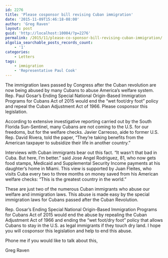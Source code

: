 ```yaml
---
id: 2276
title: 'Please cosponsor bill revising Cuban immigration'
date: '2015-11-09T15:46:18-08:00'
author: 'Greg Raven'
layout: post
guid: 'http://localhost:10004/?p=2276'
permalink: /2015/11/please-co-sponsor-bill-revising-cuban-immigration/
algolia_searchable_posts_records_count:
    - '1'
categories:
    - Letters
tags:
    - immigration
    - 'Representative Paul Cook'
---
```


The immigration laws passed by Congress after the Cuban revolution are now being abused by many Cubans to abuse America’s welfare system. Rep. Paul Gosar’s Ending Special National Origin-Based Immigration Programs for Cubans Act of 2015 would end the “wet foot/dry foot” policy and repeal the Cuban Adjustment Act of 1966. Please cosponsor this legislation.

According to extensive investigative reporting carried out by the South Florida Sun-Sentinel, many Cubans are not coming to the U.S. for our freedoms, but for the welfare checks. Javier Carreoso, aide to former U.S. Rep. David Rivera, told the paper, “They’re taking benefits from the American taxpayer to subsidize their life in another country.”

Interviews with Cuban immigrants bear out this fact. “It wasn’t that bad in Cuba. But here, I’m better.” said Jose Angel Rodriguez, 81, who now gets food stamps, Medicaid and Supplemental Security Income payments at his daughter’s home in Miami. This view is supported by Juan Fleites, who visits Cuba every two to three months on money saved from his American welfare checks: “This is the greatest country in the world.”

These are just two of the numerous Cuban immigrants who abuse our welfare and immigration laws. This abuse is made easy by the special immigration laws for Cubans passed after the Cuban Revolution.

Rep. Gosar’s Ending Special National Origin-Based Immigration Programs for Cubans Act of 2015 would end the abuse by repealing the Cuban Adjustment Act of 1966 and ending the “wet foot/dry foot” policy that allows Cubans to stay in the U.S. as legal immigrants if they touch dry land. I hope you will cosponsor this legislation and help to end this abuse.

Phone me if you would like to talk about this,

Greg Raven
